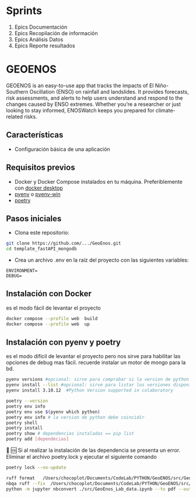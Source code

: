 # Sprints

1. Epics Documentación
2. Epics Recopilación de información
3. Epics Análisis Datos
4. Epics Reporte resultados

# GEOENOS

GEOENOS is an easy-to-use app that tracks the impacts of El Niño-Southern Oscillation (ENSO) on rainfall and landslides. It provides forecasts, risk assessments, and alerts to help users understand and respond to the changes caused by ENSO extremes. Whether you’re a researcher or just looking to stay informed, ENOSWatch keeps you prepared for climate-related risks.

## Características

- Configuración básica de una aplicación

## Requisitos previos

- Docker y Docker Compose instalados en tu máquina. Preferiblemente con [docker desktop](https://www.docker.com/products/docker-desktop/)
- [pyenv](https://github.com/pyenv/pyenv#installation) o [pyenv-win](https://github.com/pyenv-win/pyenv-win#quick-start)
- [poetry](https://python-poetry.org/docs/#installation)


## Pasos iniciales

* Clona este repositorio:

```bash
git clone https://github.com/.../GeoEnos.git
cd template_fastAPI_mongodb
```
* Crea un archivo .env en la raíz del proyecto con las siguientes variables:

```text
ENVIRONMENT=
DEBUG=

```

## Instalación con Docker <!-- TODO[x]: Contenerizer that's app -->
es el modo fácil de levantar el proyecto
```bash
docker compose --profile web  build
docker compose --profile web  up
```
## Instalación con pyenv y poetry
es el modo difícil  de levantar el proyecto  pero nos sirve para habilitar las opciones de debug mas fácil. recuerde instalar un motor de mongo para la bd.
```bash
pyenv versions #opcional: sirve para comprobar si la version de python que necesitamos ya se encuentra descargada
pyenv install --list #opcional: sirve para listar los versiones disponible por pyenv
pyenv install 3.10.12  #Python Version supported in colaboratory
```

```bash
poetry --version
poetry env info
poetry env use $(pyenv which python)
poetry env info # la version de python debe coincidir 
poetry shell
poetry install
poetry show # dependencias instaladas == pip list
poetry add [dependecias]
```
🚫 :sos: Si al realizar la instalación de las dependencia se presenta un error. Eliminar el archivo poetry.lock y ejecutar el siguiente comando

```bash
poetry lock --no-update
```

```bash
ruff format   /Users/chocoplot/Documents/CodeLab/PYTHON/GeoENOS/src/GeoEnos_Lab_data.ipynb
nbqa ruff --fix  /Users/chocoplot/Documents/CodeLab/PYTHON/GeoENOS/src/GeoEnos_Lab_data.ipynb
python -m jupyter nbconvert ./src/GeoEnos_Lab_data.ipynb --to pdf --output export.pdf
```
